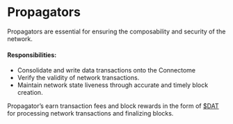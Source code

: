 # Propagators

Propagators are essential for ensuring the composability and security of the network.

#### **Responsibilities:**

* Consolidate and write data transactions onto the Connectome
* Verify the validity of network transactions.
* Maintain network state liveness through accurate and timely block creation.

Propagator’s earn transaction fees and block rewards in the form of [$DAT](../../undefined/key-terms.md#data-autonomy-token-usddat) for processing network transactions and finalizing blocks.
